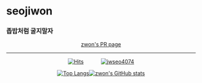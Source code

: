 # seojiwon
### 좁밥처럼 굴지말자

<div align="center">
  
[zwon's PR page](https://jwseo4074.github.io/PRpage/)
 
<hr/>

[![Hits](https://hits.seeyoufarm.com/api/count/incr/badge.svg?url=https%3A%2F%2Fgithub.com%2Fjwseo4074&count_bg=%23000000&title_bg=%23555555&icon=&icon_color=%23E7E7E7&title=Github&edge_flat=false)](https://hits.seeyoufarm.com)   
[![jwseo4074](http://mazassumnida.wtf/api/mini/generate_badge?boj=jwseo4074)](https://solved.ac/jwseo4074)

[![Top Langs](https://github-readme-stats.vercel.app/api/top-langs/?username=jwseo4074&layout=compact)](https://github.com/jwseo4074/github-readme-stats)[![zwon's GitHub stats](https://github-readme-stats.vercel.app/api?username=jwseo4074&show_icons=true&theme=dracula)](https://github.com/jwseo4074/github-readme-stats)
  
</div>
